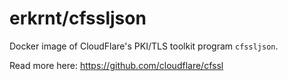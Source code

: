 # erkrnt/cfssljson
Docker image of CloudFlare's PKI/TLS toolkit program `cfssljson`.

Read more here: https://github.com/cloudflare/cfssl
